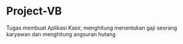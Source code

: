 # Project-VB
Tugas membuat Aplikasi Kasir, menghitung menentukan gaji seorang karyawan dan menghitung angsuran hutang
